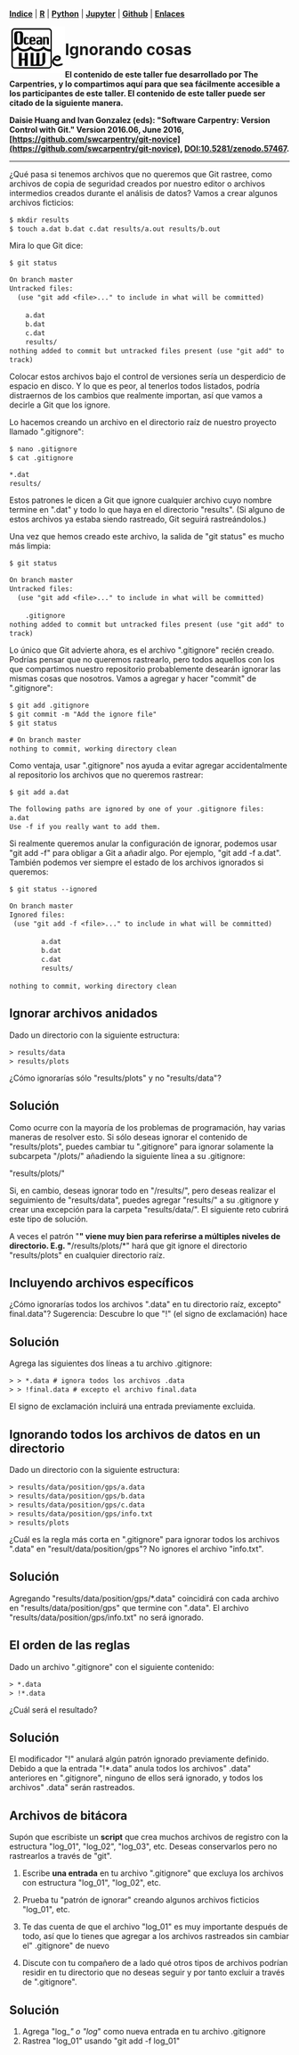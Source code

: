 <p align="left">
<strong><a href="../Indice.md">Indice</a></strong>
|
<strong><a href="../Intro-a-R/R.md">R</a></strong>
|
<strong><a href="../Intro-a-Python/Python.md">Python</a></strong>
|
<strong><a href="../Intro-a-Jupyter/Jupyter.md">Jupyter</a></strong>
|
<strong><a href="../Intro-a-github/Github.md">Github</a></strong>
|
<strong><a href="../enlaces.md">Enlaces</a></strong>
</p>

<img     style="float: left;" src="OHWe.png" width="100"> 

# Ignorando cosas

**El contenido de este taller fue desarrollado por The Carpentries, y lo compartimos aquí
para que sea fácilmente accesible a los participantes de este taller. El contenido de 
este taller puede ser citado de la siguiente manera.**

**Daisie Huang and Ivan Gonzalez (eds): "Software Carpentry: Version
Control with Git."  Version 2016.06, June 2016,
[https://github.com/swcarpentry/git-novice](https://github.com/swcarpentry/git-novice), 
[DOI:10.5281/zenodo.57467](https://zenodo.org/record/57467).**

---

¿Qué pasa si tenemos archivos que no queremos que Git rastree, como archivos de copia de seguridad creados por nuestro editor o archivos intermedios creados durante el análisis de datos? Vamos a crear algunos archivos ficticios:

~~~
$ mkdir results
$ touch a.dat b.dat c.dat results/a.out results/b.out
~~~


Mira lo que Git dice:

~~~
$ git status
~~~


~~~
On branch master
Untracked files:
  (use "git add <file>..." to include in what will be committed)

	a.dat
	b.dat
	c.dat
	results/
nothing added to commit but untracked files present (use "git add" to track)
~~~


Colocar estos archivos bajo el control de versiones sería un desperdicio de espacio en disco. Y lo que es peor, al tenerlos todos listados, podría distraernos de los cambios que realmente importan, así que vamos a decirle a Git que los ignore.

Lo hacemos creando un archivo en el directorio raíz de nuestro proyecto llamado ".gitignore":

~~~
$ nano .gitignore
$ cat .gitignore
~~~


~~~
*.dat
results/
~~~


Estos patrones le dicen a Git que ignore cualquier archivo cuyo nombre termine en ".dat" y todo lo que haya en el directorio "results". (Si alguno de estos archivos ya estaba siendo rastreado, Git seguirá rastreándolos.)

Una vez que hemos creado este archivo, la salida de "git status" es mucho más limpia:

~~~
$ git status
~~~


~~~
On branch master
Untracked files:
  (use "git add <file>..." to include in what will be committed)

	.gitignore
nothing added to commit but untracked files present (use "git add" to track)
~~~


Lo único que Git advierte ahora, es el archivo ".gitignore" recién creado. Podrías pensar que no queremos rastrearlo, pero todos aquellos con los que compartimos nuestro repositorio probablemente desearán ignorar las mismas cosas que nosotros.
Vamos a agregar y hacer "commit" de ".gitignore": 

~~~
$ git add .gitignore
$ git commit -m "Add the ignore file"
$ git status
~~~


~~~
# On branch master
nothing to commit, working directory clean
~~~


Como ventaja, usar ".gitignore" nos ayuda a evitar agregar accidentalmente al repositorio los archivos que no queremos rastrear:

~~~
$ git add a.dat
~~~


~~~
The following paths are ignored by one of your .gitignore files:
a.dat
Use -f if you really want to add them.
~~~


Si realmente queremos anular la configuración de ignorar, podemos usar "git add -f" para obligar a Git a añadir algo. Por ejemplo, "git add -f a.dat". También podemos ver siempre el estado de los archivos ignorados si queremos:

~~~
$ git status --ignored
~~~


~~~
On branch master
Ignored files:
 (use "git add -f <file>..." to include in what will be committed)

        a.dat
        b.dat
        c.dat
        results/

nothing to commit, working directory clean
~~~


## Ignorar archivos anidados

Dado un directorio con la siguiente estructura:

~~~
> results/data
> results/plots
~~~
 

¿Cómo ignorarías sólo "results/plots" y no "results/data"?

## Solución

Como ocurre con la mayoría de los problemas de programación, hay  varias maneras de resolver esto. Si sólo deseas ignorar el  contenido de "results/plots", puedes cambiar tu ".gitignore" para  ignorar solamente la subcarpeta "/plots/" añadiendo la siguiente línea a su .gitignore:



"results/plots/"



Si, en cambio, deseas ignorar todo en "/results/", pero deseas realizar el  seguimiento de "results/data", puedes agregar "results/" a su .gitignore y crear una excepción para la carpeta "results/data/". El siguiente reto cubrirá este tipo de solución.

A veces el patrón "**" viene muy bien para referirse a múltiples niveles de directorio. E.g. "**/results/plots/*" hará que git ignore el directorio "results/plots" en cualquier directorio raíz.

 

## Incluyendo archivos específicos

¿Cómo ignorarías todos los archivos ".data" en tu directorio raíz, excepto" final.data"?
Sugerencia: Descubre lo que "!" (el signo de exclamación) hace

## Solución

Agrega las siguientes dos líneas a tu archivo .gitignore:

~~~
> > *.data # ignora todos los archivos .data
> > !final.data # excepto el archivo final.data
~~~


El signo de exclamación incluirá una entrada previamente excluida.

 

## Ignorando todos los archivos de datos en un directorio

Dado un directorio con la siguiente estructura:

~~~
> results/data/position/gps/a.data
> results/data/position/gps/b.data
> results/data/position/gps/c.data
> results/data/position/gps/info.txt
> results/plots
~~~


¿Cuál es la regla más corta en ".gitignore" para ignorar todos los archivos ".data" en "result/data/position/gps"? No ignores el archivo "info.txt".

## Solución

Agregando "results/data/position/gps/*.data" coincidirá con cada archivo en "results/data/position/gps" que termine con ".data". El archivo "results/data/position/gps/info.txt" no será ignorado.

 

## El orden de las reglas

Dado un archivo ".gitignore" con el siguiente contenido:

~~~
> *.data
> !*.data
~~~
 

¿Cuál será el resultado?

## Solución

El modificador "!" anulará algún patrón ignorado previamente definido. Debido a que la entrada "!*.data" anula todos los archivos" .data" anteriores en ".gitignore", ninguno de ellos será ignorado, y todos los archivos" .data" serán rastreados.

 

## Archivos de bitácora
Supón que escribiste un **script** que crea muchos archivos de registro con la estructura "log_01", "log_02", "log_03", etc. Deseas conservarlos pero no rastrearlos a través de "git".

1. Escribe **una entrada** en tu archivo ".gitignore" que excluya los archivos con estructura "log_01", "log_02", etc.

2. Prueba tu "patrón de ignorar" creando algunos archivos ficticios "log_01", etc.

3. Te das cuenta de que el archivo "log_01" es muy importante después de todo, así que lo tienes que agregar a los archivos rastreados sin cambiar el" .gitignore" de nuevo

4. Discute con tu compañero de a lado qué otros tipos de archivos podrían residir en tu directorio que no deseas seguir y por tanto excluir a través de ".gitignore".

## Solución

1. Agrega "log_*" o "log*" como nueva entrada en tu archivo .gitignore
3. Rastrea "log_01" usando "git add -f log_01"
  
 


